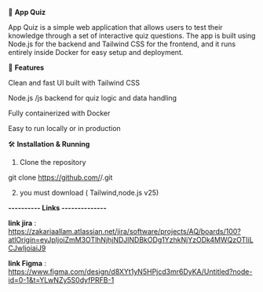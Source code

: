 🧠 **App Quiz**

App Quiz is a simple web application that allows users to test their knowledge through a set of interactive quiz questions.
The app is built using Node.js for the backend and Tailwind CSS for the frontend, and it runs entirely inside Docker for easy setup and deployment.


🚀 **Features**

Clean and fast UI built with Tailwind CSS

Node.js /js backend for quiz logic and data handling

Fully containerized with Docker

Easy to run locally or in production

🛠️ **Installation & Running**

1. Clone the repository

git clone https://github.com/<username>/<App-de-Quiz>.git


2. you must download ( Tailwind,node.js v25)


**---------- Links --------------**

**link jira** :  https://zakariaallam.atlassian.net/jira/software/projects/AQ/boards/100?atlOrigin=eyJpIjoiZmM3OTlhNjhjNDJlNDBkODg1YzhkNjYzODk4MWQzOTIiLCJwIjoiaiJ9


**link Figma** : https://www.figma.com/design/d8XYt1yN5HPjcd3mr6DyKA/Untitled?node-id=0-1&t=YLwNZy5S0dyfPRFB-1
